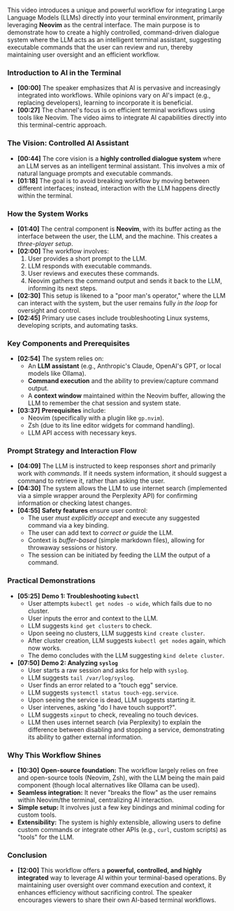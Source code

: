This video introduces a unique and powerful workflow for integrating Large Language Models (LLMs) directly into your terminal environment, primarily leveraging **Neovim** as the central interface. The main purpose is to demonstrate how to create a highly controlled, command-driven dialogue system where the LLM acts as an intelligent terminal assistant, suggesting executable commands that the user can review and run, thereby maintaining user oversight and an efficient workflow.

### Introduction to AI in the Terminal
*   **[00:00]** The speaker emphasizes that AI is pervasive and increasingly integrated into workflows. While opinions vary on AI's impact (e.g., replacing developers), learning to incorporate it is beneficial.
*   **[00:27]** The channel's focus is on efficient terminal workflows using tools like Neovim. The video aims to integrate AI capabilities directly into this terminal-centric approach.

### The Vision: Controlled AI Assistant
*   **[00:44]** The core vision is a **highly controlled dialogue system** where an LLM serves as an intelligent terminal assistant. This involves a mix of natural language prompts and executable commands.
*   **[01:18]** The goal is to avoid breaking workflow by moving between different interfaces; instead, interaction with the LLM happens directly within the terminal.

### How the System Works
*   **[01:40]** The central component is **Neovim**, with its buffer acting as the interface between the user, the LLM, and the machine. This creates a *three-player setup*.
*   **[02:00]** The workflow involves:
    1.  User provides a short prompt to the LLM.
    2.  LLM responds with executable commands.
    3.  User reviews and executes these commands.
    4.  Neovim gathers the command output and sends it back to the LLM, informing its next steps.
*   **[02:30]** This setup is likened to a "poor man's operator," where the LLM can interact with the system, but the user remains fully *in the loop* for oversight and control.
*   **[02:45]** Primary use cases include troubleshooting Linux systems, developing scripts, and automating tasks.

### Key Components and Prerequisites
*   **[02:54]** The system relies on:
    *   An **LLM assistant** (e.g., Anthropic's Claude, OpenAI's GPT, or local models like Ollama).
    *   **Command execution** and the ability to preview/capture command output.
    *   A **context window** maintained within the Neovim buffer, allowing the LLM to remember the chat session and system state.
*   **[03:37]** **Prerequisites** include:
    *   Neovim (specifically with a plugin like `gp.nvim`).
    *   Zsh (due to its line editor widgets for command handling).
    *   LLM API access with necessary keys.

### Prompt Strategy and Interaction Flow
*   **[04:09]** The LLM is instructed to keep responses *short* and primarily work with *commands*. If it needs system information, it should suggest a command to retrieve it, rather than asking the user.
*   **[04:30]** The system allows the LLM to use internet search (implemented via a simple wrapper around the Perplexity API) for confirming information or checking latest changes.
*   **[04:55]** **Safety features** ensure user control:
    *   The user *must explicitly accept* and execute any suggested command via a key binding.
    *   The user can add text to *correct or guide* the LLM.
    *   Context is *buffer-based* (simple markdown files), allowing for throwaway sessions or history.
    *   The session can be initiated by feeding the LLM the output of a command.

### Practical Demonstrations
*   **[05:25]** **Demo 1: Troubleshooting `kubectl`**
    *   User attempts `kubectl get nodes -o wide`, which fails due to no cluster.
    *   User inputs the error and context to the LLM.
    *   LLM suggests `kind get clusters` to check.
    *   Upon seeing no clusters, LLM suggests `kind create cluster`.
    *   After cluster creation, LLM suggests `kubectl get nodes` again, which now works.
    *   The demo concludes with the LLM suggesting `kind delete cluster`.
*   **[07:50]** **Demo 2: Analyzing `syslog`**
    *   User starts a raw session and asks for help with `syslog`.
    *   LLM suggests `tail /var/log/syslog`.
    *   User finds an error related to a "touch egg" service.
    *   LLM suggests `systemctl status touch-egg.service`.
    *   Upon seeing the service is dead, LLM suggests starting it.
    *   User intervenes, asking "do I have touch support?".
    *   LLM suggests `xinput` to check, revealing no touch devices.
    *   LLM then uses internet search (via Perplexity) to explain the difference between disabling and stopping a service, demonstrating its ability to gather external information.

### Why This Workflow Shines
*   **[10:30]** **Open-source foundation:** The workflow largely relies on free and open-source tools (Neovim, Zsh), with the LLM being the main paid component (though local alternatives like Ollama can be used).
*   **Seamless integration:** It never "breaks the flow" as the user remains within Neovim/the terminal, centralizing AI interaction.
*   **Simple setup:** It involves just a few key bindings and minimal coding for custom tools.
*   **Extensibility:** The system is highly extensible, allowing users to define custom commands or integrate other APIs (e.g., `curl`, custom scripts) as "tools" for the LLM.

### Conclusion
*   **[12:00]** This workflow offers a **powerful, controlled, and highly integrated** way to leverage AI within your terminal-based operations. By maintaining user oversight over command execution and context, it enhances efficiency without sacrificing control. The speaker encourages viewers to share their own AI-based terminal workflows.